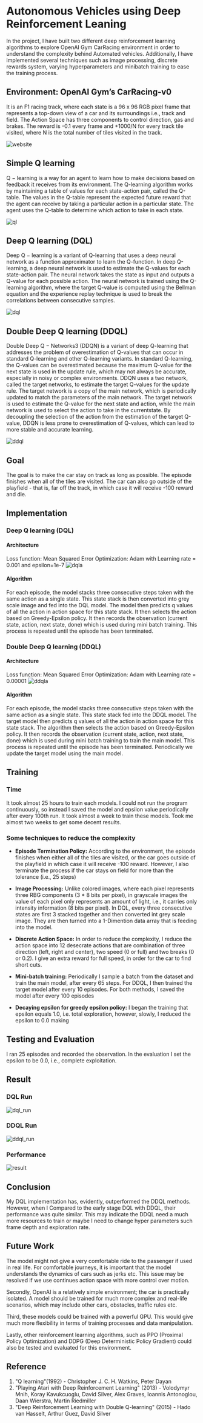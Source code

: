 # Autonomous Vehicles using Deep Reinforcement Leaning
In the project, I have built two different deep reinforcement learning algorithms to explore OpenAI Gym CarRacing environment in order to understand the complexity behind Automated vehicles. Additionally, I have implemented several techniques such as image processing, discrete rewards system, varying hyperparameters and minibatch training to ease the training process. 

## Environment: OpenAI Gym’s CarRacing-v0 
It is an F1 racing track, where each state is a 96 x 96 RGB pixel frame that represents a top-down view of a car and its surroundings i.e., track and field. The Action Space has three components to control direction, gas and brakes. The reward is -0.1 every frame and +1000/N for every track tile visited, where N is the total number of tiles visited in the track. 

![website](https://github.com/Sagarnandeshwar/Autonomous_Vehicles_With_Deep_Reinforcement_Leaning/blob/main/image/website.png)

## Simple Q learning 
Q − learning is a way for an agent to learn how to make decisions based on feedback it receives from its environment. The Q-learning algorithm works by maintaining a table of values for each state-action pair, called the Q-table. The values in the Q-table represent the expected future reward that the agent can receive by taking a particular action in a particular state. The agent uses the Q-table to determine which action to take in each state. 

![ql](https://github.com/Sagarnandeshwar/Autonomous_Vehicles_With_Deep_Reinforcement_Leaning/blob/main/image/ql.png)

## Deep Q learning (DQL) 
Deep Q − learning is a variant of Q-learning that uses a deep neural network as a function approximator to learn the Q-function. In deep Q-learning, a deep neural network is used to estimate the Q-values for each state-action pair. The neural network takes the state as input and outputs a Q-value for each possible action. The neural network is trained using the Q-learning algorithm, where the target Q-value is computed using the Bellman equation and the experience replay technique is used to break the correlations between consecutive samples. 

![dql](https://github.com/Sagarnandeshwar/Autonomous_Vehicles_With_Deep_Reinforcement_Leaning/blob/main/image/dql.png)

## Double Deep Q learning (DDQL) 
Double Deep Q − Networks3 (DDQN) is a variant of deep Q-learning that addresses the problem of overestimation of Q-values that can occur in standard Q-learning and other Q-learning variants. In standard Q-learning, the Q-values can be overestimated because the maximum Q-value for the next state is used in the update rule, which may not always be accurate, especially in noisy or complex environments. DDQN uses a two network, called the target networks, to estimate the target Q-values for the update rule. The target network is a copy of the main network, which is periodically updated to match the parameters of the main network. The target network is used to estimate the Q-value for the next state and action, while the main network is used to select the action to take in the currentstate. By decoupling the selection of the action from the estimation of the target Q-value, DDQN is less prone to overestimation of Q-values, which can lead to more stable and accurate learning. 

![ddql](https://github.com/Sagarnandeshwar/Autonomous_Vehicles_With_Deep_Reinforcement_Leaning/blob/main/image/ddql.png)

## Goal 
The goal is to make the car stay on track as long as possible. The episode finishes when all of the tiles are visited. The car can also go outside of the playfield - that is, far off the track, in which case it will receive -100 reward and die.

## Implementation  
### Deep Q learning (DQL) 
#### Architecture 
Loss function: Mean Squared Error Optimization: Adam with Learning rate = 0.001 and epsilon=1e-7 
![dqla](https://github.com/Sagarnandeshwar/Autonomous_Vehicles_With_Deep_Reinforcement_Leaning/blob/main/image/dqla.png)
#### Algorithm 
For each episode, the model stacks three consecutive steps taken with the same action as a single state. This state stack is then converted into grey scale image and fed into the DQL model. The model then predicts q values of all the action in action space for this state stack. It then selects the action based on Greedy-Epsilon policy. It then records the observation (current state, action, next state, done) which is used during mini batch training. This process is repeated until the episode has been terminated. 

### Double Deep Q learning (DDQL) 
#### Architecture 
Loss function: Mean Squared Error Optimization: Adam with Learning rate = 0.00001 
![ddqla](https://github.com/Sagarnandeshwar/Autonomous_Vehicles_With_Deep_Reinforcement_Leaning/blob/main/image/ddqla.png)
#### Algorithm 
For each episode, the model stacks three consecutive steps taken with the same action as a single state. This state stack fed into the DDQL model. The target model then predicts q values of all the action in action space for this state stack. The algorithm then selects the action based on Greedy-Epsilon policy. It then records the observation (current state, action, next state, done) which is used during mini batch training to train the main model. This process is repeated until the episode has been terminated. Periodically we update the target model using the main model.  

## Training 
### Time 
It took almost 25 hours to train each models. I could not run the program continuously, so instead I saved the model and epsilon value periodically after every 100th run. It took almost a week to train these models. Took me almost two weeks to get some decent results. 

### Some techniques to reduce the complexity 
- **Episode Termination Policy:** According to the environment, the episode finishes when either all of the tiles are visited, or the car goes outside of the playfield in which case it will receive -100 reward. However, I also terminate the process if the car stays on field for more than the tolerance (i.e., 25 steps) 

- **Image Processing:** Unlike colored images, where each pixel represents three RBG components (3 * 8 bits per pixel), in grayscale images the value of each pixel only represents an amount of light, i.e., it carries only intensity information (8 bits per pixel). In DQL, every three consecutive states are first 3 stacked together and then converted int grey scale image. They are then turned into a 1-Dimention data array that is feeding into the model. 

- **Discrete Action Space:** In order to reduce the complexity, I reduce the action space into 12 desecrate actions that are combination of three direction (left, right and center), two speed (0 or full) and two breaks (0 or 0.2). I give an extra reward for full speed, in order for the car to find short cuts. 

- **Mini-batch training:** Periodically I sample a batch from the dataset and train the main model, after every 65 steps. For DDQL, I then trained the target model after every 10 episodes. For both methods, I saved the model after every 100 episodes 

- **Decaying epsilon for greedy epsilon policy:** I began the training that epsilon equals 1.0, i.e. total exploration, however, slowly, I reduced the epsilon to 0.0 making 

## Testing and Evaluation 
I ran 25 episodes and recorded the observation. In the evaluation I set the epsilon to be 0.0, i.e., complete exploitation. 

## Result 
### DQL Run
![dql_run](https://github.com/Sagarnandeshwar/Autonomous_Vehicles_With_Deep_Reinforcement_Leaning/blob/main/image/dql_run.gif)
### DDQL Run
![ddql_run](https://github.com/Sagarnandeshwar/Autonomous_Vehicles_With_Deep_Reinforcement_Leaning/blob/main/image/ddqlrun.gif)
### Performance 
![result](https://github.com/Sagarnandeshwar/Autonomous_Vehicles_With_Deep_Reinforcement_Leaning/blob/main/image/result.png)

## Conclusion  
My DQL implementation has, evidently, outperformed the DDQL methods. However, when I Compared to the early stage DQL with DDQL, their performance was quite similar. This may indicate the DDQL need a much more resources to train or maybe I need to change hyper parameters such frame depth and exploration rate. 

## Future Work 
The model might not give a very comfortable ride to the passenger if used in real life. For comfortable journeys, it is important that the model understands the dynamics of cars such as jerks etc. This issue may be resolved if we use continues action space with more control over motion. 

Secondly, OpenAI is a relatively simple environment; the car is practically isolated. A model should be trained for much more complex and real-life scenarios, which may include other cars, obstacles, traffic rules etc. 

Third, these models could be trained with a powerful GPU. This would give much more flexibility in terms of training processes and data manipulation. 

Lastly, other reinforcement learning algorithms, such as PPO (Proximal Policy Optimization) and DDPG (Deep Deterministic Policy Gradient) could also be tested and evaluated for this environment. 

## Reference  
1. "Q learning"(1992) - Christopher J. C. H. Watkins, Peter Dayan 
2. "Playing Atari with Deep Reinforcement Learning" (2013) - Volodymyr Mnih, Koray Kavukcuoglu, David Silver, Alex Graves, Ioannis Antonoglou, Daan Wierstra, Martin Riedmiller 
3. "Deep Reinforcement Learning with Double Q-learning" (2015) - Hado van Hasselt, Arthur Guez, David Silver 
